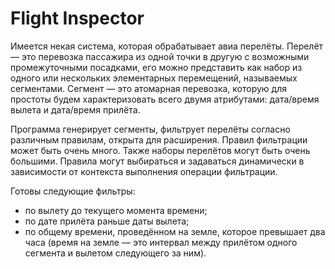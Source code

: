 # Flight Inspector

Имеется некая система, которая обрабатывает авиа перелёты. Перелёт — это перевозка
пассажира из одной точки в другую с возможными промежуточными посадками, его
можно представить как набор из одного или нескольких элементарных перемещений,
называемых сегментами. Сегмент — это атомарная перевозка, которую для простоты будем
характеризовать всего двумя атрибутами: дата/время вылета и дата/время прилёта.

Программа генерирует сегменты, фильтрует перелёты согласно различным правилам, открыта для расширения.
Правил фильтрации может быть очень много. Также наборы перелётов могут быть очень большими.
Правила могут выбираться и задаваться динамически в зависимости от контекста выполнения операции фильтрации.

Готовы следующие фильтры:
- по вылету до текущего момента времени;
- по дате прилёта раньше даты вылета;
- по общему времени, проведённом на земле, которое превышает два часа (время на земле — это интервал
между прилётом одного сегмента и вылетом следующего за ним).